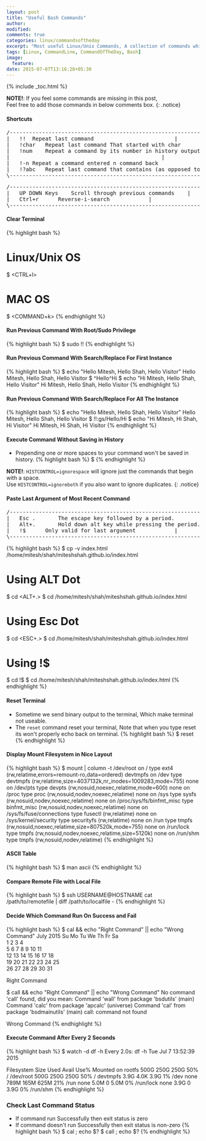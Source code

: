 ```yaml
---
layout: post
title: "Useful Bash Commands"
author:
modified:
comments: true
categories: linux/commandsoftheday
excerpt: "Most useful Linux/Unix Commands, A collection of commands which can save lot's of our typing time."
tags: [Linux, CommandLine, CommandOfTheDay, Bash]
image:
  feature:
date: 2015-07-07T13:16:28+05:30
---
```



{% include _toc.html %}

**NOTE!**: If you feel some commands are missing in this post,<br>
Feel free to add those commands in below comments box.
{: .notice}

#### Shortcuts
<pre>
/---------------------------------------------------------------------------------------\
|	!!	Repeat last command							|
|	!char	Repeat last command That started with char				|
|	!num	Repeat a command by its number in history output			|
|										        |
|	!-n	Repeat a command entered n command back					|
|	!?abc	Repeat last command that contains (as opposed to ?started with?) abc    |
\---------------------------------------------------------------------------------------/
</pre>
<pre>
/---------------------------------------------------------------\
|	UP DOWN Keys	Scroll through previous commands	|
|	Ctrl+r		Reverse-i-search		  	|
\---------------------------------------------------------------/
</pre>

#### Clear Terminal
{% highlight bash %}
# Linux/Unix OS
$ <CTRL+l>
# MAC OS
$ <COMMAND+k>
{% endhighlight %}

#### Run Previous Command With Root/Sudo Privilege
{% highlight bash %}
$ sudo !!
{% endhighlight %}

#### Run Previous Command With Search/Replace For First Instance
{% highlight bash %}
$ echo "Hello Mitesh, Hello Shah, Hello Visitor"
Hello Mitesh, Hello Shah, Hello Visitor
$ ^Hello^Hi
$ echo "Hi Mitesh, Hello Shah, Hello Visitor"
Hi Mitesh, Hello Shah, Hello Visitor
{% endhighlight %}

#### Run Previous Command With Search/Replace For All The Instance
{% highlight bash %}
$ echo "Hello Mitesh, Hello Shah, Hello Visitor"
Hello Mitesh, Hello Shah, Hello Visitor
$ !!:gs/Hello/Hi
$ echo "Hi Mitesh, Hi Shah, Hi Visitor"
Hi Mitesh, Hi Shah, Hi Visitor
{% endhighlight %}

#### Execute Command Without Saving in History

* Prepending one or more spaces to your command won't be saved in history.
{% highlight bash %}
$ <SPACE><COMMAND>
{% endhighlight %}

**NOTE!**: `HISTCONTROL=ignorespace` will ignore just the commands that begin with a space.<br>
Use `HISTCONTROL=ignoreboth` if you also want to ignore duplicates.
{: .notice}

#### Paste Last Argument of Most Recent Command
<pre>
/-----------------------------------------------------------------------\
|	Esc .		The escape key followed by a period.		|
|	Alt+.		Hold down alt key while pressing the period.	|
|	!$		Only valid for last argument			|
\-----------------------------------------------------------------------/
</pre>

{% highlight bash %}
$ cp -v index.html /home/mitesh/shah/miteshshah.github.io/index.html
# Using ALT Dot
$ cd <ALT+.>
$ cd /home/mitesh/shah/miteshshah.github.io/index.html
# Using Esc Dot
$ cd <ESC+.>
$ cd /home/mitesh/shah/miteshshah.github.io/index.html
# Using !$
$ cd !$
$ cd /home/mitesh/shah/miteshshah.github.io/index.html
{% endhighlight %}

#### Reset Terminal

* Sometime we send binary output to the terminal, Which make terminal not useable.
* The `reset` command reset your terminal, Note that when you type reset its won't properly echo back on terminal.
{% highlight bash %}
$ reset
{% endhighlight %}

#### Display Mount Filesystem in Nice Layout
{% highlight bash %}
$ mount | column -t
/dev/root  on  /                         type  ext4         (rw,relatime,errors=remount-ro,data=ordered)
devtmpfs   on  /dev                      type  devtmpfs     (rw,relatime,size=4037132k,nr_inodes=1009283,mode=755)
none       on  /dev/pts                  type  devpts       (rw,nosuid,noexec,relatime,mode=600)
none       on  /proc                     type  proc         (rw,nosuid,nodev,noexec,relatime)
none       on  /sys                      type  sysfs        (rw,nosuid,nodev,noexec,relatime)
none       on  /proc/sys/fs/binfmt_misc  type  binfmt_misc  (rw,nosuid,nodev,noexec,relatime)
none       on  /sys/fs/fuse/connections  type  fusectl      (rw,relatime)
none       on  /sys/kernel/security      type  securityfs   (rw,relatime)
none       on  /run                      type  tmpfs        (rw,nosuid,noexec,relatime,size=807520k,mode=755)
none       on  /run/lock                 type  tmpfs        (rw,nosuid,nodev,noexec,relatime,size=5120k)
none       on  /run/shm                  type  tmpfs        (rw,nosuid,nodev,relatime)
{% endhighlight %}

#### ASCII Table
{% highlight bash %}
$ man ascii
{% endhighlight %}

#### Compare Remote File with Local File
{% highlight bash %}
$ ssh USERNAME@HOSTNAME cat /path/to/remotefile | diff /path/to/localfile -
{% endhighlight %}


#### Decide Which Command Run On Success and Fail
{% highlight bash %}
$ cal && echo "Right Command" || echo "Wrong Command"
July 2015
Su Mo Tu We Th Fr Sa  
     1  2  3  4  
5  6  7  8  9 10 11  
12 13 14 15 16 17 18  
19 20 21 22 23 24 25  
26 27 28 29 30 31

Right Command

$  call && echo "Right Command" || echo "Wrong Command"
No command 'call' found, did you mean:
 Command 'wall' from package 'bsdutils' (main)
 Command 'calc' from package 'apcalc' (universe)
 Command 'cal' from package 'bsdmainutils' (main)
call: command not found

Wrong Command
{% endhighlight %}

#### Execute Command After Every 2 Seconds

{% highlight bash %}
$ watch -d df -h
Every 2.0s: df -h                                                                                                                      Tue Jul  7 13:52:39 2015

Filesystem      Size  Used Avail Use% Mounted on
rootfs          500G  250G  250G  50% /
/dev/root       500G  250G  250G  50% /
devtmpfs        3.9G  4.0K  3.9G   1% /dev
none            789M  165M  625M  21% /run
none            5.0M     0  5.0M   0% /run/lock
none            3.9G     0  3.9G   0% /run/shm
{% endhighlight %}

### Check Last Command Status

* If command run Successfully then exit status is zero
* If command doesn't run Successfully then exit status is non-zero
{% highlight bash %}
$ cal ; echo $?
$ call ; echo $?
{% endhighlight %}
